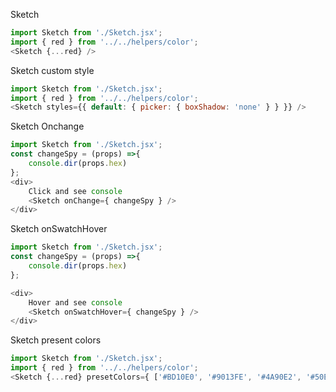Sketch
```js
import Sketch from './Sketch.jsx';
import { red } from '../../helpers/color';
<Sketch {...red} />
```


Sketch custom style
```js
import Sketch from './Sketch.jsx';
import { red } from '../../helpers/color';
<Sketch styles={{ default: { picker: { boxShadow: 'none' } } }} />
```


Sketch Onchange
```js
import Sketch from './Sketch.jsx';
const changeSpy = (props) =>{
    console.dir(props.hex)
};
<div>
    Click and see console
    <Sketch onChange={ changeSpy } />
</div>
```


Sketch onSwatchHover
```js
import Sketch from './Sketch.jsx';
const changeSpy = (props) =>{
    console.dir(props.hex)
};

<div>
    Hover and see console
    <Sketch onSwatchHover={ changeSpy } />
</div>
```


Sketch present colors
```js
import Sketch from './Sketch.jsx';
import { red } from '../../helpers/color';
<Sketch {...red} presetColors={ ['#BD10E0', '#9013FE', '#4A90E2', '#50E3C2', '#B8E986', '#000000']} />
```


